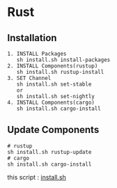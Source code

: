 # Rust

## Installation

    1. INSTALL Packages
       sh install.sh install-packages
    2. INSTALL Components(rustup)
       sh install.sh rustup-install
    3. SET Channel
       sh install.sh set-stable
       or
       sh install.sh set-nightly
    4. INSTALL Components(cargo)
       sh install.sh cargo-install

## Update Components

    # rustup
    sh install.sh rustup-update
    # cargo
    sh install.sh cargo-install

this script : [install.sh](https://github.com/ghsable/dotfiles/blob/master/bin/apl/rust/install.sh)
